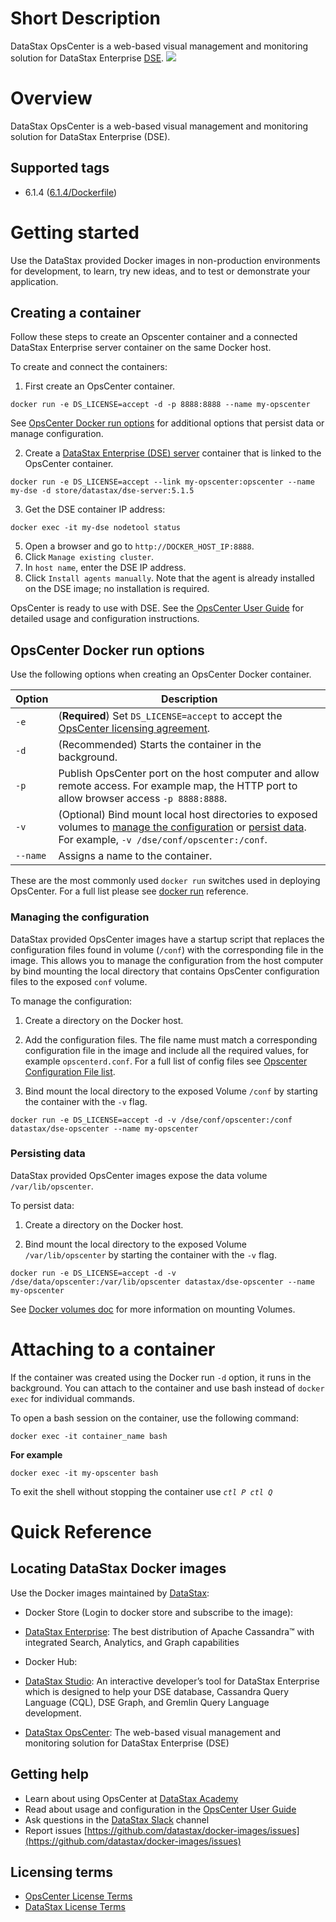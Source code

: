 # Short Description
DataStax OpsCenter is a web-based visual management and monitoring solution for DataStax Enterprise [DSE](https://store.docker.com/images/datastax).
![](https://upload.wikimedia.org/wikipedia/commons/e/e5/DataStax_Logo.png)
# Overview
DataStax OpsCenter is a web-based visual management and monitoring solution for DataStax Enterprise (DSE). 

## Supported tags
* 6.1.4 ([6.1.4/Dockerfile](https://github.com/datastax/docker-images/blob/master/opscenter/6.1/Dockerfile))
 

# Getting started

Use the DataStax provided Docker images in non-production environments for development, to learn, try new ideas, and to test or demonstrate your application. 

## Creating a container

Follow these steps to create an Opscenter container and a connected DataStax Enterprise server container on the same Docker host. 

To create and connect the containers:

1. First create an OpsCenter container.

 ```
docker run -e DS_LICENSE=accept -d -p 8888:8888 --name my-opscenter
```
See [OpsCenter Docker run options](#OpsCenter-Docker-run-options) for additional options that persist data or manage configuration.

2. Create a [DataStax Enterprise (DSE) server](https://store.docker.com/images/datastax) container that is linked to the OpsCenter container. 

 ```
docker run -e DS_LICENSE=accept --link my-opscenter:opscenter --name my-dse -d store/datastax/dse-server:5.1.5
```

3. Get the DSE container IP address:

 
 ```
docker exec -it my-dse nodetool status
```

5. Open a browser and go to `http://DOCKER_HOST_IP:8888`.
6. Click `Manage existing cluster`. 
7. In `host name`, enter the DSE IP address.
8. Click `Install agents manually`. Note that the agent is already installed on the DSE image; no installation is required.

OpsCenter is ready to use with DSE. See the [OpsCenter User Guide](http://docs.datastax.com/en/opscenter/6.1/) for detailed usage and configuration instructions.

## OpsCenter Docker run options
Use the following options when creating an OpsCenter Docker container. 

Option | Description
------------- | -------------
`-e` | (**Required**) Set `DS_LICENSE=accept` to accept the [OpsCenter licensing agreement](https://www.datastax.com/datastax-opscenter-license-terms).
`-d` | (Recommended) Starts the container in the background.
`-p` | Publish OpsCenter port on the host computer and allow remote access. For example map, the HTTP port to allow browser access `-p 8888:8888`.
`-v` | (Optional) Bind mount local host directories to exposed volumes to [manage the configuration](#Managing-the-configuration) or [persist data](#Persisting-data). For example, `-v /dse/conf/opscenter:/conf`. 
`--name` |Assigns a name to the container.

These are the most commonly used `docker run` switches used in deploying OpsCenter.  For a full list please see [docker run](https://docs.docker.com/engine/reference/commandline/run/) reference.


### Managing the configuration

DataStax provided OpsCenter images have a startup script that replaces the configuration files found in volume (`/conf`) with the corresponding file in the image. This allows you to manage the configuration from the host computer by bind mounting the local directory that contains OpsCenter configuration files to the exposed `conf` volume.
 
To manage the configuration: 

1. Create a directory on the Docker host. 

2. Add the configuration files.
The file name must match a corresponding configuration file in the image and include all the required values, for example `opscenterd.conf`. For a full list of config files see [Opscenter Configuration File list](https://github.com/datastax/docker-images/blob/master/opscenter/6.1/files/overwritable-conf-files).

3. Bind mount the local directory to the exposed Volume `/conf` by starting the container with the `-v` flag.

```
docker run -e DS_LICENSE=accept -d -v /dse/conf/opscenter:/conf datastax/dse-opscenter --name my-opscenter
```

### Persisting data

DataStax provided OpsCenter images expose the data volume `/var/lib/opscenter`.

To persist data:

1. Create a directory on the Docker host. 

3. Bind mount the local directory to the exposed Volume `/var/lib/opscenter` by starting the container with the `-v` flag.
```
docker run -e DS_LICENSE=accept -d -v /dse/data/opscenter:/var/lib/opscenter datastax/dse-opscenter --name my-opscenter
```

See [Docker volumes doc](https://docs.docker.com/engine/tutorials/dockervolumes/#mount-a-host-directory-as-a-data-volume) for more information on mounting Volumes.

# Attaching to a container

If the container was created using the Docker run `-d` option, it runs in the background. You can attach to the container and use bash instead of `docker exec` for individual commands.

To open a bash session on the container, use the following command:

```
docker exec -it container_name bash
```

**For example**

```
docker exec -it my-opscenter bash
```

To exit the shell without stopping the container use *`ctl P ctl Q`*

# Quick Reference 
## Locating DataStax Docker images

Use the Docker images maintained by [DataStax](https://www.datastax.com/):

* Docker Store (Login to docker store and subscribe to the image):

 * [DataStax Enterprise](https://store.docker.com/images/datastax): The best distribution of Apache Cassandra™ with integrated Search, Analytics, and Graph capabilities

* Docker Hub:
 * [DataStax Studio](https://hub.docker.com/r/datastax/dse-studio/): An interactive developer’s tool for DataStax Enterprise which is designed to help your DSE database, Cassandra Query Language (CQL), DSE Graph, and Gremlin Query Language development.
 * [DataStax OpsCenter](https://hub.docker.com/r/datastax/dse-opscenter/): The web-based visual management and monitoring solution for DataStax Enterprise (DSE)

## Getting help 
 * Learn about using OpsCenter at [DataStax Academy](https://academy.datastax.com/)
 * Read about usage and configuration in the [OpsCenter User Guide](http://docs.datastax.com/en/opscenter/6.1/)  
 * Ask questions in the [DataStax Slack](https://academy.datastax.com/slack) channel
* Report issues [https://github.com/datastax/docker-images/issues](https://github.com/datastax/docker-images/issues)


## Licensing terms
* [OpsCenter License Terms](https://www.datastax.com/datastax-opscenter-license-terms)
* [DataStax License Terms](https://www.datastax.com/terms)
